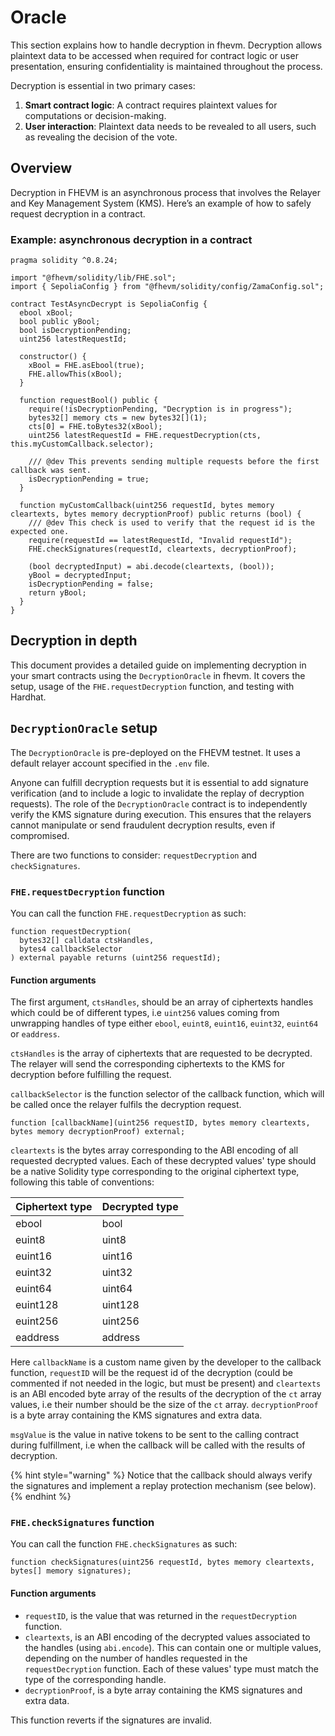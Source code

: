 # Oracle

This section explains how to handle decryption in fhevm. Decryption allows plaintext data to be accessed when required for contract logic or user presentation, ensuring confidentiality is maintained throughout the process.

Decryption is essential in two primary cases:

1. **Smart contract logic**: A contract requires plaintext values for computations or decision-making.
2. **User interaction**: Plaintext data needs to be revealed to all users, such as revealing the decision of the vote.

## Overview

Decryption in FHEVM is an asynchronous process that involves the Relayer and Key Management System (KMS). Here’s an example of how to safely request decryption in a contract.

### Example: asynchronous decryption in a contract

```solidity
pragma solidity ^0.8.24;

import "@fhevm/solidity/lib/FHE.sol";
import { SepoliaConfig } from "@fhevm/solidity/config/ZamaConfig.sol";

contract TestAsyncDecrypt is SepoliaConfig {
  ebool xBool;
  bool public yBool;
  bool isDecryptionPending;
  uint256 latestRequestId;

  constructor() {
    xBool = FHE.asEbool(true);
    FHE.allowThis(xBool);
  }

  function requestBool() public {
    require(!isDecryptionPending, "Decryption is in progress");
    bytes32[] memory cts = new bytes32[](1);
    cts[0] = FHE.toBytes32(xBool);
    uint256 latestRequestId = FHE.requestDecryption(cts, this.myCustomCallback.selector);

    /// @dev This prevents sending multiple requests before the first callback was sent.
    isDecryptionPending = true;
  }

  function myCustomCallback(uint256 requestId, bytes memory cleartexts, bytes memory decryptionProof) public returns (bool) {
    /// @dev This check is used to verify that the request id is the expected one.
    require(requestId == latestRequestId, "Invalid requestId");
    FHE.checkSignatures(requestId, cleartexts, decryptionProof);

    (bool decryptedInput) = abi.decode(cleartexts, (bool));
    yBool = decryptedInput;
    isDecryptionPending = false;
    return yBool;
  }
}
```

## Decryption in depth

This document provides a detailed guide on implementing decryption in your smart contracts using the `DecryptionOracle` in fhevm. It covers the setup, usage of the `FHE.requestDecryption` function, and testing with Hardhat.

## `DecryptionOracle` setup

The `DecryptionOracle` is pre-deployed on the FHEVM testnet. It uses a default relayer account specified in the `.env` file.

Anyone can fulfill decryption requests but it is essential to add signature verification (and to include a logic to invalidate the replay of decryption requests). The role of the `DecryptionOracle` contract is to independently verify the KMS signature during execution. This ensures that the relayers cannot manipulate or send fraudulent decryption results, even if compromised.

There are two functions to consider: `requestDecryption` and `checkSignatures`.

### `FHE.requestDecryption` function

You can call the function `FHE.requestDecryption` as such:

```solidity
function requestDecryption(
  bytes32[] calldata ctsHandles,
  bytes4 callbackSelector
) external payable returns (uint256 requestId);
```

#### Function arguments

The first argument, `ctsHandles`, should be an array of ciphertexts handles which could be of different types, i.e `uint256` values coming from unwrapping handles of type either `ebool`, `euint8`, `euint16`, `euint32`, `euint64` or `eaddress`.&#x20;

`ctsHandles` is the array of ciphertexts that are requested to be decrypted. The relayer will send the corresponding ciphertexts to the KMS for decryption before fulfilling the request.

`callbackSelector` is the function selector of the callback function, which will be called once the relayer fulfils the decryption request.

```solidity
function [callbackName](uint256 requestID, bytes memory cleartexts, bytes memory decryptionProof) external;
```

`cleartexts` is the bytes array corresponding to the ABI encoding of all requested decrypted values. Each of these decrypted values' type should be a native Solidity type corresponding to the original ciphertext type, following this table of conventions:

| Ciphertext type | Decrypted type |
| --------------- | -------------- |
| ebool           | bool           |
| euint8          | uint8          |
| euint16         | uint16         |
| euint32         | uint32         |
| euint64         | uint64         |
| euint128        | uint128        |
| euint256        | uint256        |
| eaddress        | address        |

Here `callbackName` is a custom name given by the developer to the callback function, `requestID` will be the request id of the decryption (could be commented if not needed in the logic, but must be present) and `cleartexts` is an ABI encoded byte array of the results of the decryption of the `ct` array values, i.e their number should be the size of the `ct` array. `decryptionProof` is a byte array containing the KMS signatures and extra data.

`msgValue` is the value in native tokens to be sent to the calling contract during fulfillment, i.e when the callback will be called with the results of decryption.

{% hint style="warning" %}
Notice that the callback should always verify the signatures and implement a replay protection mechanism (see below).
{% endhint %}

### `FHE.checkSignatures` function

You can call the function `FHE.checkSignatures` as such:

```solidity
function checkSignatures(uint256 requestId, bytes memory cleartexts, bytes[] memory signatures);
```

#### Function arguments

- `requestID`, is the value that was returned in the `requestDecryption` function.
- `cleartexts`, is an ABI encoding of the decrypted values associated to the handles (using `abi.encode`). This can contain one or multiple values, depending on the number of handles requested in the `requestDecryption` function. Each of these values' type must match the type of the corresponding handle.
- `decryptionProof`, is a byte array containing the KMS signatures and extra data.

This function reverts if the signatures are invalid.

